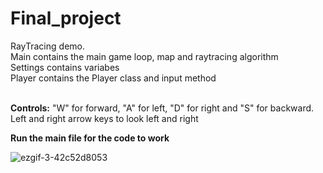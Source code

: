 # Final_project
RayTracing demo.<br />
Main contains the main game loop, map and raytracing algorithm<br />
Settings contains variabes <br />
Player contains the Player class and input method <br />
<br />

**Controls:** "W" for forward, "A" for left, "D" for right and "S" for backward. Left and right arrow keys to look left and right

**Run the main file for the code to work**

![ezgif-3-42c52d8053](https://user-images.githubusercontent.com/91599389/149656609-05855189-becc-476f-82c0-a45b667719c1.gif)
